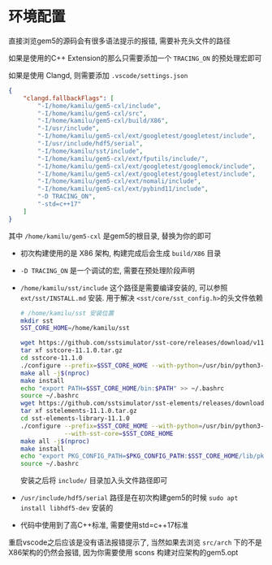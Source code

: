 
# 环境配置

直接浏览gem5的源码会有很多语法提示的报错, 需要补充头文件的路径

如果是使用的C++ Extension的那么只需要添加一个 `TRACING_ON` 的预处理宏即可

如果是使用 Clangd, 则需要添加 `.vscode/settings.json`

```json
{
    "clangd.fallbackFlags": [
        "-I/home/kamilu/gem5-cxl/include",
        "-I/home/kamilu/gem5-cxl/src",
        "-I/home/kamilu/gem5-cxl/build/X86",
        "-I/usr/include",
        "-I/home/kamilu/gem5-cxl/ext/googletest/googletest/include",
        "-I/usr/include/hdf5/serial",
        "-I/home/kamilu/sst/include",
        "-I/home/kamilu/gem5-cxl/ext/fputils/include/",
        "-I/home/kamilu/gem5-cxl/ext/googletest/googlemock/include",
        "-I/home/kamilu/gem5-cxl/ext/googletest/googletest/include",
        "-I/home/kamilu/gem5-cxl/ext/nomali/include",
        "-I/home/kamilu/gem5-cxl/ext/pybind11/include",
        "-D TRACING_ON",
        "-std=c++17"
    ]
}
```

其中 `/home/kamilu/gem5-cxl` 是gem5的根目录, 替换为你的即可

- 初次构建使用的是 X86 架构, 构建完成后会生成 `build/X86` 目录
- `-D TRACING_ON` 是一个调试的宏, 需要在预处理阶段声明
- `/home/kamilu/sst/include` 这个路径是需要编译安装的, 可以参照 `ext/sst/INSTALL.md` 安装. 用于解决 `<sst/core/sst_config.h>`的头文件依赖

  ```bash
  # /home/kamilu/sst 安装位置
  mkdir sst
  SST_CORE_HOME=/home/kamilu/sst

  wget https://github.com/sstsimulator/sst-core/releases/download/v11.1.0_Final/sstcore-11.1.0.tar.gz
  tar xf sstcore-11.1.0.tar.gz
  cd sstcore-11.1.0
  ./configure --prefix=$SST_CORE_HOME --with-python=/usr/bin/python3-config
  make all -j$(nproc)
  make install
  echo "export PATH=$SST_CORE_HOME/bin:$PATH" >> ~/.bashrc
  source ~/.bashrc
  wget https://github.com/sstsimulator/sst-elements/releases/download/v11.1.0_Final/sstelements-11.1.0.tar.gz
  tar xf sstelements-11.1.0.tar.gz
  cd sst-elements-library-11.1.0
  ./configure --prefix=$SST_CORE_HOME --with-python=/usr/bin/python3-config \
              --with-sst-core=$SST_CORE_HOME
  make all -j$(nproc)
  make install
  echo "export PKG_CONFIG_PATH=$PKG_CONFIG_PATH:$SST_CORE_HOME/lib/pkgconfig/" >> ~/.bashrc
  source ~/.bashrc
  ```

  安装之后将 `include/` 目录加入头文件路径即可

- `/usr/include/hdf5/serial` 路径是在初次构建gem5的时候 `sudo apt install libhdf5-dev` 安装的
- 代码中使用到了高C++标准, 需要使用std=c++17标准

重启vscode之后应该是没有语法报错提示了, 当然如果去浏览 `src/arch` 下的不是X86架构的仍然会报错, 因为你需要使用 scons 构建对应架构的gem5.opt

